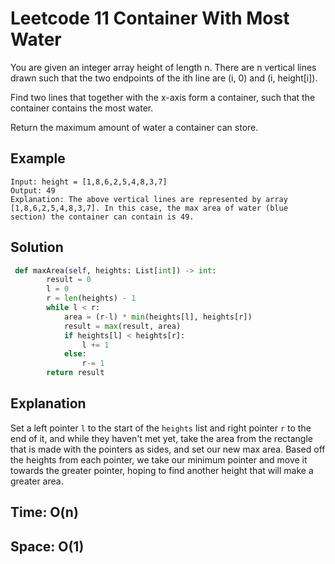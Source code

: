 # Leetcode 11 Container With Most Water

You are given an integer array height of length n. There are n vertical lines drawn such that the two endpoints of the ith line are (i, 0) and (i, height[i]).

Find two lines that together with the x-axis form a container, such that the container contains the most water.

Return the maximum amount of water a container can store.

## Example
```
Input: height = [1,8,6,2,5,4,8,3,7]
Output: 49
Explanation: The above vertical lines are represented by array [1,8,6,2,5,4,8,3,7]. In this case, the max area of water (blue section) the container can contain is 49.
```

## Solution
```python
 def maxArea(self, heights: List[int]) -> int:
        result = 0
        l = 0
        r = len(heights) - 1
        while l < r:
            area = (r-l) * min(heights[l], heights[r])
            result = max(result, area)
            if heights[l] < heights[r]:
                l += 1
            else:
                r-= 1
        return result
```

## Explanation
Set a left pointer `l` to the start of the `heights` list and right pointer `r` to the end of it, and while they haven't met yet, take the area from the rectangle that is made with the pointers as sides, and set our new max area. Based off the heights from each pointer, we take our minimum pointer and move it towards the greater pointer, hoping to find another height that will make a greater area.

## Time: O(n)
## Space: O(1)
